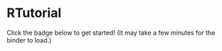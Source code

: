 # RTutorial

Click the badge below to get started! (It may take a few minutes for the binder to load.)
